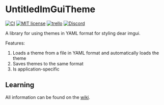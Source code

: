 # UntitledImGuiTheme
[![CI](https://github.com/MadLadSquad/UntitledExec/actions/workflows/CI.yaml/badge.svg)](https://github.com/MadLadSquad/UntitledExec/actions/workflows/ci.yaml)
[![MIT license](https://img.shields.io/badge/License-MIT-blue.svg)](https://lbesson.mit-license.org/)
[![trello](https://img.shields.io/badge/Trello-UDE-blue])](https://trello.com/b/HmfuRY2K/untitleddesktop)
[![Discord](https://img.shields.io/discord/717037253292982315.svg?label=&logo=discord&logoColor=ffffff&color=7389D8&labelColor=6A7EC2)](https://discord.gg/4wgH8ZE)

A library for using themes in YAML format for styling dear imgui.

Features:
1. Loads a theme from a file in YAML format and automatically loads the theme
1. Saves themes to the same format
1. Is application-specific

## Learning
All information can be found on the [wiki](https://github.com/MadLadSquad/UntitledImGuiTheme/wiki/Home).
